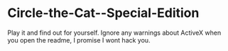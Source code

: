 Circle-the-Cat--Special-Edition
===============================

Play it and find out for yourself. Ignore any warnings about ActiveX when you open the readme, I promise I wont hack you.
